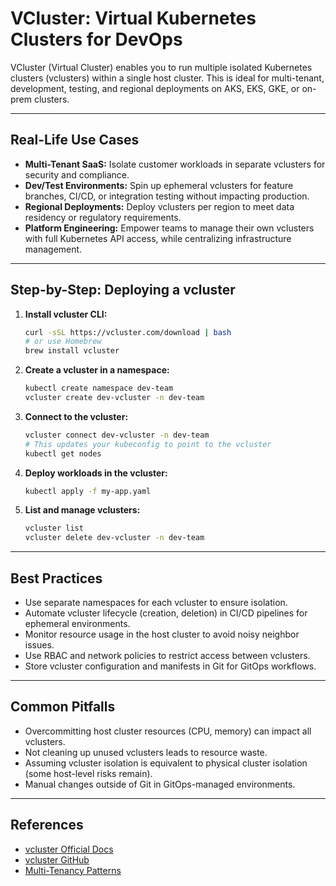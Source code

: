 # VCluster: Virtual Kubernetes Clusters for DevOps

VCluster (Virtual Cluster) enables you to run multiple isolated Kubernetes clusters (vclusters) within a single host cluster. This is ideal for multi-tenant, development, testing, and regional deployments on AKS, EKS, GKE, or on-prem clusters.

---

## Real-Life Use Cases
- **Multi-Tenant SaaS:** Isolate customer workloads in separate vclusters for security and compliance.
- **Dev/Test Environments:** Spin up ephemeral vclusters for feature branches, CI/CD, or integration testing without impacting production.
- **Regional Deployments:** Deploy vclusters per region to meet data residency or regulatory requirements.
- **Platform Engineering:** Empower teams to manage their own vclusters with full Kubernetes API access, while centralizing infrastructure management.

---

## Step-by-Step: Deploying a vcluster
1. **Install vcluster CLI:**
   ```sh
   curl -sSL https://vcluster.com/download | bash
   # or use Homebrew
   brew install vcluster
   ```
2. **Create a vcluster in a namespace:**
   ```sh
   kubectl create namespace dev-team
   vcluster create dev-vcluster -n dev-team
   ```
3. **Connect to the vcluster:**
   ```sh
   vcluster connect dev-vcluster -n dev-team
   # This updates your kubeconfig to point to the vcluster
   kubectl get nodes
   ```
4. **Deploy workloads in the vcluster:**
   ```sh
   kubectl apply -f my-app.yaml
   ```
5. **List and manage vclusters:**
   ```sh
   vcluster list
   vcluster delete dev-vcluster -n dev-team
   ```

---

## Best Practices
- Use separate namespaces for each vcluster to ensure isolation.
- Automate vcluster lifecycle (creation, deletion) in CI/CD pipelines for ephemeral environments.
- Monitor resource usage in the host cluster to avoid noisy neighbor issues.
- Use RBAC and network policies to restrict access between vclusters.
- Store vcluster configuration and manifests in Git for GitOps workflows.

---

## Common Pitfalls
- Overcommitting host cluster resources (CPU, memory) can impact all vclusters.
- Not cleaning up unused vclusters leads to resource waste.
- Assuming vcluster isolation is equivalent to physical cluster isolation (some host-level risks remain).
- Manual changes outside of Git in GitOps-managed environments.

---

## References
- [vcluster Official Docs](https://www.vcluster.com/docs/)
- [vcluster GitHub](https://github.com/loft-sh/vcluster)
- [Multi-Tenancy Patterns](https://kubernetes.io/docs/concepts/architecture/multitenancy/)
